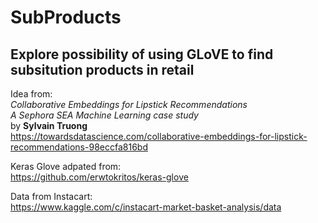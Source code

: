 # SubProducts  
 ## Explore possibility of using GLoVE to find subsitution products in retail

Idea from:  
*Collaborative Embeddings for Lipstick Recommendations*  
*A Sephora SEA Machine Learning case study*  
by **Sylvain Truong**  
https://towardsdatascience.com/collaborative-embeddings-for-lipstick-recommendations-98eccfa816bd



Keras Glove adpated from:  
https://github.com/erwtokritos/keras-glove


Data from Instacart:  
https://www.kaggle.com/c/instacart-market-basket-analysis/data